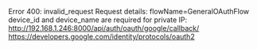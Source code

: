 Error 400: invalid_request
Request details: flowName=GeneralOAuthFlow
device_id and device_name are required for private IP: http://192.168.1.246:8000/api/auth/oauth/google/callback/
https://developers.google.com/identity/protocols/oauth2